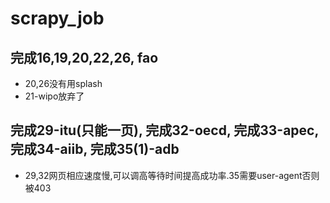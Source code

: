 # scrapy_job
## 完成16,19,20,22,26, fao
* 20,26没有用splash
* 21-wipo放弃了
## 完成29-itu(只能一页), 完成32-oecd, 完成33-apec, 完成34-aiib, 完成35(1)-adb
* 29,32网页相应速度慢,可以调高等待时间提高成功率.35需要user-agent否则被403
